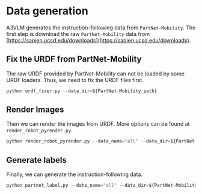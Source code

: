 # Data generation

A3VLM generates the instruction-following data from `PartNet-Mobility`. The first step is download the raw `PartNet-Mobility` data from [https://sapien.ucsd.edu/downloads](https://sapien.ucsd.edu/downloads).


## Fix the URDF from PartNet-Mobility

The raw URDF provided by PartNet-Mobility can not be loaded by some URDF loaders. Thus, we need to fix the URDF files first.

```python
python urdf_fixer.py --data_dir=${PartNet-Mobility_path}
```

## Render Images

Then we can render the images from URDF. More options can be found at `render_robot_pyrender.py`.

```python
python render_robot_pyrender.py --data_name="all" --data_dir=${PartNet-Mobility_path} --output_dir=${output_path}
```

## Generate labels

Finally, we can generate the instruction-following data.

```python
python partnet_label.py --data_name="all" --data_dir=${PartNet-Mobility_path} --output_dir=${output_path}
```
